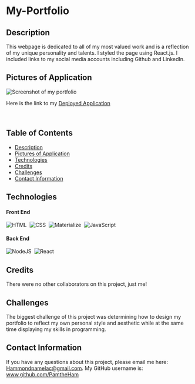 # My-Portfolio

## Description

This webpage is dedicated to all of my most valued work and is a reflection of my unique personality and talents.
I styled the page using React.js. I included links to my social media accounts including Github and LinkedIn.

## Pictures of Application

![Screenshot of my portfolio]()

Here is the link to my [Deployed Application](https://pamtheham.github.io/React-Portfolio/)

<br>

## Table of Contents

- [Description](#description)
- [Pictures of Application](#pictures-of-application)
- [Technologies](#technologies)
- [Credits](#credits)
- [Challenges](#challenges)
- [Contact Information](#contact-information)

## Technologies

#### Front End

![HTML](https://img.shields.io/badge/HTML5-E34F26?style=for-the-badge&logo=html5&logoColor=white)&nbsp;
![CSS](https://img.shields.io/badge/CSS3-1572B6?style=for-the-badge&logo=css3&logoColor=white)&nbsp;
![Materialize](https://img.shields.io/badge/-materialize--css-ff69b4?style=for-the-badge&logo=materialize--css&logoColor=white)&nbsp;
![JavaScript](https://img.shields.io/badge/javascript-%23323330.svg?style=for-the-badge&logo=javascript&logoColor=%23F7DF1E)

#### Back End

![NodeJS](https://img.shields.io/badge/node.js-6DA55F?style=for-the-badge&logo=node.js&logoColor=white)&nbsp;
![React](https://img.shields.io/badge/React-20232A?style=for-the-badge&logo=react&logoColor=61DAFB)&nbsp;

## Credits

There were no other collaborators on this project, just me!

## Challenges

The biggest challenge of this project was determining how to design my portfolio to reflect my own personal style and aesthetic while at the same time displaying my skills in programming.

## Contact Information

If you have any questions about this project, please email me here: Hammondpamelac@gmail.com. My GitHub username is: www.github.com/PamtheHam
